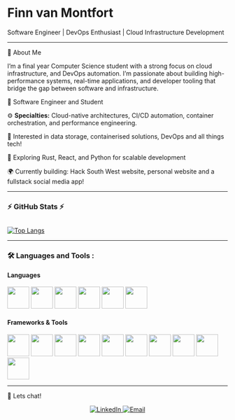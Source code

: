 # Finn van Montfort

Software Engineer | DevOps Enthusiast | Cloud Infrastructure Development

---
👋 About Me

I’m a final year Computer Science student with a strong focus on cloud infrastructure, and DevOps automation.
I’m passionate about building high-performance systems, real-time applications, and developer tooling that bridge the gap between software and infrastructure.

💼 Software Engineer and Student

⚙️ **Specialties:** Cloud-native architectures, CI/CD automation, container orchestration, and performance engineering.

🧠 Interested in data storage, containerised solutions, DevOps and all things tech!

🔬 Exploring Rust, React, and Python for scalable development

🌍 Currently building: Hack South West website, personal website and a fullstack social media app!

---
### :zap: **GitHub Stats** :zap:

<img src="https://komarev.com/ghpvc/?username=TheCheesyWiggle&style=flat-square&color=blue" alt=""/>

<!--<script src="https://embed.github.com/view/3d/TheCheesyWiggle/TheCheesyWiggle/blob/main/TheCheesyWiggle-2023.stl" ></script>-->
[![Top Langs](https://github-readme-stats.vercel.app/api/top-langs/?username=TheCheesyWiggle&layout=compact&theme=vision-friendly-dark)](https://github.com/anuraghazra/github-readme-stats)

---

### :hammer_and_wrench: Languages and Tools :

<!-- <div class="flex-container">
  <img src="https://cdn.jsdelivr.net/gh/devicons/devicon/icons/java/java-original.svg" style="width: 50px;" /> 
  <img src="https://cdn.jsdelivr.net/gh/devicons/devicon/icons/python/python-original.svg" style="width: 50px;" />
  <img src="https://cdn.jsdelivr.net/gh/devicons/devicon/icons/javascript/javascript-plain.svg" style="width:50px;" />    
  <img src="https://cdn.jsdelivr.net/gh/devicons/devicon/icons/rust/rust-plain.svg" style="width:50px;"/>
  <img src="https://cdn.jsdelivr.net/gh/devicons/devicon@latest/icons/rust/rust-original.svg" style="width:50px;"/>
  <img src="https://cdn.jsdelivr.net/gh/devicons/devicon/icons/php/php-original.svg" style="width:50px;"/>
  <img src="https://cdn.jsdelivr.net/gh/devicons/devicon/icons/haskell/haskell-original.svg" style="width: 50px;"/>
  <img src="https://cdn.jsdelivr.net/gh/devicons/devicon@latest/icons/prolog/prolog-original.svg" style="width: 50px;" />
  <img src="https://cdn.jsdelivr.net/gh/devicons/devicon/icons/mysql/mysql-original.svg" style="width: 50px;" />
  <img src="https://cdn.jsdelivr.net/gh/devicons/devicon/icons/azure/azure-original.svg" style="width: 50px;"/>
  <img src="https://cdn.jsdelivr.net/gh/devicons/devicon/icons/anaconda/anaconda-original.svg" style="width: 50px;"/>
  <img src="https://cdn.jsdelivr.net/gh/devicons/devicon/icons/jetbrains/jetbrains-original.svg"  style="width: 50px;" />
  <img src="https://cdn.jsdelivr.net/gh/devicons/devicon/icons/vscode/vscode-original.svg" style="width: 50px;"/>
  <img src="https://cdn.jsdelivr.net/gh/devicons/devicon/icons/linux/linux-original.svg" style="width: 50px;"/>
  <img src="https://cdn.jsdelivr.net/gh/devicons/devicon@latest/icons/django/django-plain.svg" style= "width:50px;" />
  <img src="https://cdn.jsdelivr.net/gh/devicons/devicon@latest/icons/c/c-original.svg" style ="width:50px;" />
</div> -->

#### Languages
<div class="flex-container">
  <img src="https://cdn.jsdelivr.net/gh/devicons/devicon/icons/python/python-original.svg" width="50"/>
  <img src="https://cdn.jsdelivr.net/gh/devicons/devicon/icons/rust/rust-original.svg" width="50"/>
  <img src="https://cdn.jsdelivr.net/gh/devicons/devicon/icons/java/java-original.svg" width="50"/>
  <img src="https://cdn.jsdelivr.net/gh/devicons/devicon/icons/javascript/javascript-original.svg" width="50"/>
  <img src="https://cdn.jsdelivr.net/gh/devicons/devicon/icons/c/c-original.svg" width="50"/>
  <img src="https://cdn.jsdelivr.net/gh/devicons/devicon@latest/icons/ansible/ansible-original.svg" width="50"/>
</div>

#### Frameworks & Tools

<div class="flex-container">
  <img src="https://cdn.jsdelivr.net/gh/devicons/devicon/icons/django/django-plain.svg" width="50"/>
  <img src="https://cdn.jsdelivr.net/gh/devicons/devicon/icons/react/react-original.svg" width="50"/>
  <img src="https://cdn.jsdelivr.net/gh/devicons/devicon/icons/docker/docker-original.svg" width="50"/>
  <img src="https://cdn.jsdelivr.net/gh/devicons/devicon/icons/kubernetes/kubernetes-plain.svg" width="50"/>
  <img src="https://cdn.jsdelivr.net/gh/devicons/devicon/icons/azure/azure-original.svg" width="50"/>
  <img src="https://cdn.jsdelivr.net/gh/devicons/devicon/icons/linux/linux-original.svg" width="50"/>
  <img src="https://cdn.jsdelivr.net/gh/devicons/devicon/icons/git/git-original.svg" width="50"/>
  <img src="https://cdn.jsdelivr.net/gh/devicons/devicon/icons/vscode/vscode-original.svg" width="50"/>
  <img src="https://cdn.jsdelivr.net/gh/devicons/devicon/icons/jetbrains/jetbrains-original.svg" width="50"/>
  <img src="https://cdn.jsdelivr.net/gh/devicons/devicon@latest/icons/helm/helm-original.svg"  width="50"/> 
</div>

---



🤝 Lets chat!
<div align="center"> 
  <a href="https://www.linkedin.com/in/finn-van-montfort-ab13731ab/"> 
    <img src="https://img.shields.io/badge/LinkedIn-blue?style=for-the-badge&logo=linkedin&logoColor=white" alt="LinkedIn"/> 
  </a> 
  <a href="mailto:finn.v.montfort@gmail.com"> 
    <img src="https://img.shields.io/badge/Email-grey?style=for-the-badge&logo=gmail&logoColor=white" alt="Email"/> 
  </a>
</div>

